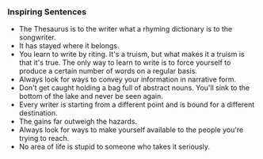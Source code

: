 ### Inspiring Sentences

* The Thesaurus is to the writer what a rhyming dictionary is to the songwriter.
* It has stayed where it belongs.
* You learn to write by riting. It's a truism, but what makes it a truism is that it's true. The only way to learn to write is to force yourself to produce a certain number of words on a regular basis.
* Always look for ways to convey your information in narrative form.
* Don't get caught holding a bag full of abstract nouns. You'll sink to the bottom of the lake and never be seen again.
* Every writer is starting from a different point and is bound for a different destination.
* The gains far outweigh the hazards.
* Always look for ways to make yourself available to the people you're trying to reach.
* No area of life is stupid to someone who takes it seriously. 
